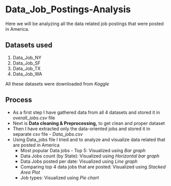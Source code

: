 # Data_Job_Postings-Analysis
Here we will be analyzing all the data related job postings that were posted in America.
## Datasets used
<ol>
  <li>Data_Job_NY</li>
  <li>Data_Job_SF</li>
  <li>Data_Job_TX</li>
  <li>Data_Job_WA</li>
</ol>
All these datasets were downloaded from <i>Kaggle</i>

## Process
<ul>
  <li>As a first step I have gathered data from all 4 datasets and stored it in <i>overall_jobs.csv</i> file</li>
  <li>Next is <b>Data cleaning & Preprocessing,</b> to get clean and proper dataset</li>
  <li>Then I have extracted only the data-oriented jobs and stored it in separate csv file - <i>Data_jobs.csv</i>
  <li>Using Data_jobs file I tried and to analyze and visualize data related that are posted in America
  <ul style="list-style-type:square">
    <li>Most popular Data jobs - Top 5: Visualized using <i>Bar graph</i></li>
    <li>Data Jobs count (by State): Visualized using <i>Horizontal bar graph</i></li>
    <li>Data Jobs posted per date: Visualized using <i>Line graph</i></li>
    <li>Comparing top 4 data jobs that are posted: Visualized using <i>Stacked Area Plot</i></li>
    <li>Job types: Visualized using <i>Pie chart</i></li>
  </li>
</ul>
